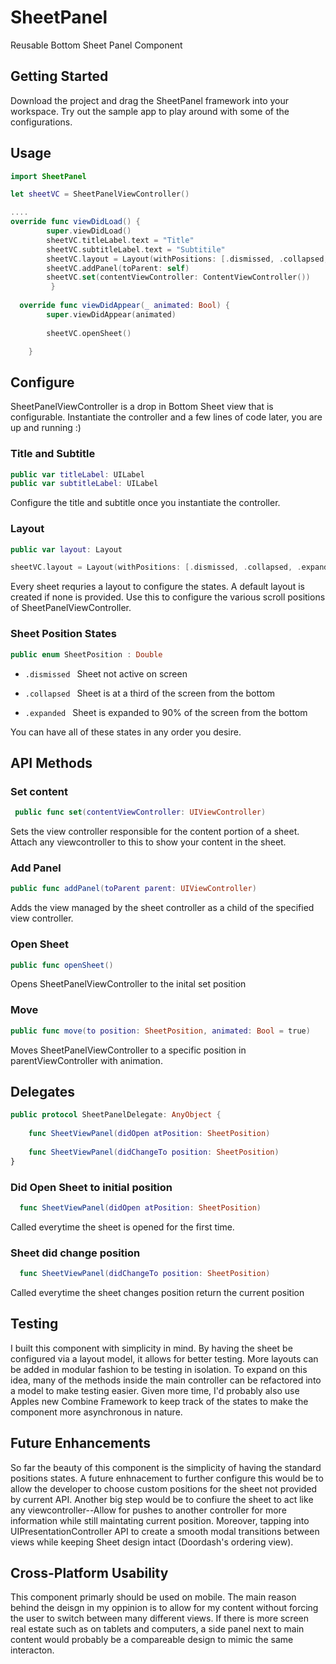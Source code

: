 # SheetPanel
Reusable Bottom Sheet Panel Component


## Getting Started

Download the project and drag the SheetPanel framework into your workspace. Try out the sample app to play around with some of the configurations. 


## Usage

```swift
import SheetPanel

let sheetVC = SheetPanelViewController()

....
override func viewDidLoad() {
        super.viewDidLoad()   
        sheetVC.titleLabel.text = "Title"
        sheetVC.subtitleLabel.text = "Subtitile"
        sheetVC.layout = Layout(withPositions: [.dismissed, .collapsed, .expanded])
        sheetVC.addPanel(toParent: self)
        sheetVC.set(contentViewController: ContentViewController())
         }
         
  override func viewDidAppear(_ animated: Bool) {
        super.viewDidAppear(animated)
        
        sheetVC.openSheet()

    }
```
## Configure

SheetPanelViewController is a drop in Bottom Sheet view that is configurable. Instantiate the controller and a few lines of code later, you are up and running :) 

### Title and Subtitle ###
```swift
public var titleLabel: UILabel
public var subtitleLabel: UILabel

```
Configure the title and subtitle once you instantiate the controller. 

### Layout ###
```swift
public var layout: Layout

sheetVC.layout = Layout(withPositions: [.dismissed, .collapsed, .expanded])
```
Every sheet requries a layout to configure the states. A default layout is created if none is provided. Use this to configure the various scroll positions of SheetPanelViewController. 


### Sheet Position States ###
```swift
public enum SheetPosition : Double
```
* ```.dismissed ```
 Sheet not active on screen
 
 * ```.collapsed ```
 Sheet is at a third of the screen from the bottom
 
 * ```.expanded ```
 Sheet is expanded to 90% of the screen from the bottom
 
 You can have all of these states in any order you desire. 
     
  






## API Methods

### Set content ###
```swift
 public func set(contentViewController: UIViewController)
```
Sets the view controller responsible for the content portion of a sheet. Attach any viewcontroller to this to show your content in the sheet.

### Add Panel ###
```swift
public func addPanel(toParent parent: UIViewController) 
```
Adds the view managed by the sheet controller as a child of the specified view controller.

### Open Sheet ###
```swift
public func openSheet()
```
Opens SheetPanelViewController to the inital set position

### Move ###
```swift
public func move(to position: SheetPosition, animated: Bool = true)
```
Moves SheetPanelViewController to a specific position in parentViewController with animation.

## Delegates

```swift
public protocol SheetPanelDelegate: AnyObject {
  
    func SheetViewPanel(didOpen atPosition: SheetPosition)
  
    func SheetViewPanel(didChangeTo position: SheetPosition)
}

```
### Did Open Sheet to initial position ###
```swift
  func SheetViewPanel(didOpen atPosition: SheetPosition)
```
Called everytime the sheet is opened for the first time. 

### Sheet did change position ###
```swift
  func SheetViewPanel(didChangeTo position: SheetPosition)
```
Called everytime the sheet changes position return the current position

## Testing
I built this component with simplicity in mind. By having the sheet be configured via a layout model, it allows for better testing. More layouts can be added in modular fashion to be testing in isolation. To expand on this idea, many of the methods inside the main controller can be refactored into a model to make testing easier. Given more time, I'd probably also use Apples new Combine Framework to keep track of the states to make the component more asynchronous in nature. 

## Future Enhancements
So far the beauty of this component is the simplicity of having the standard positions states. A future enhnacement to further configure this would be to allow the developer to choose custom positions for the sheet not provided by current API. Another big step would be to confiure the sheet to act like any viewcontroller--Allow for pushes to another controller for more information while still maintating current position. Moreover, tapping into UIPresentationController API to create a smooth modal transitions between views while keeping Sheet design intact (Doordash's ordering view). 

## Cross-Platform Usability
This component primarly should be used on mobile. The main reason behind the deisgn in my oppinion is to allow for my content without forcing the user to switch between many different views. If there is more screen real estate such as on tablets and computers, a side panel next to main content would probably be a compareable design to mimic the same interacton.   

